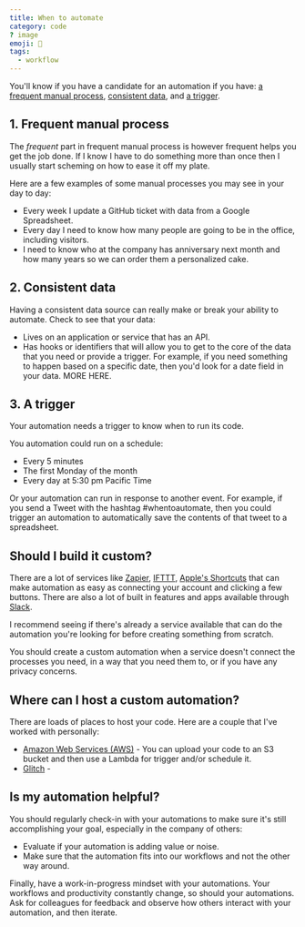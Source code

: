 ```yaml
---
title: When to automate
category: code
? image
emoji: 🤖
tags:
  - workflow
---
```


You'll know if you have a candidate for an automation if you have: [a frequent manual process](#1-frequent-manual-process), [consistent data](#2-consistent-data), and [a trigger](#3-a-trigger).

## 1. Frequent manual process

The _frequent_ part in frequent manual process is however frequent helps you get the job done. If I know I have to do something more than once then I usually start scheming on how to ease it off my plate.

Here are a few examples of some manual processes you may see in your day to day:

- Every week I update a GitHub ticket with data from a Google Spreadsheet.
- Every day I need to know how many people are going to be in the office, including visitors.
- I need to know who at the company has anniversary next month and how many years so we can order them a personalized cake.

## 2. Consistent data

Having a consistent data source can really make or break your ability to automate. Check to see that your data:

- Lives on an application or service that has an API.
- Has hooks or identifiers that will allow you to get to the core of the data that you need or provide a trigger. For example, if you need something to happen based on a specific date, then you'd look for a date field in your data. MORE HERE.

## 3. A trigger

Your automation needs a trigger to know when to run its code.

You automation could run on a schedule:

- Every 5 minutes
- The first Monday of the month
- Every day at 5:30 pm Pacific Time

Or your automation can run in response to another event. For example, if you send a Tweet with the hashtag #whentoautomate, then you could trigger an automation to automatically save the contents of that tweet to a spreadsheet.

## Should I build it custom?

There are a lot of services like [Zapier](https://zapier.com/), [IFTTT](https://ifttt.com/), [Apple's Shortcuts](https://itunes.apple.com/us/app/shortcuts/id915249334?mt=8) that can make automation as easy as connecting your account and clicking a few buttons. There are also a lot of built in features and apps available through [Slack](https://www.slack.com/apps).

I recommend seeing if there's already a service available that can do the automation you're looking for before creating something from scratch.

You should create a custom automation when a service doesn't connect the processes you need, in a way that you need them to, or if you have any privacy concerns.

## Where can I host a custom automation?

There are loads of places to host your code. Here are a couple that I've worked with personally:

- [Amazon Web Services (AWS)](#) - You can upload your code to an S3 bucket and then use a Lambda for trigger and/or schedule it.
- [Glitch](#) -

## Is my automation helpful?

You should regularly check-in with your automations to make sure it's still accomplishing your goal, especially in the company of others:

- Evaluate if your automation is adding value or noise.
- Make sure that the automation fits into our workflows and not the other way around.

Finally, have a work-in-progress mindset with your automations. Your workflows and productivity constantly change, so should your automations. Ask for colleagues for feedback and observe how others interact with your automation, and then iterate.
